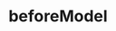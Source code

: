 ---
title: "beforeModel"
tags: [ "model", "transition", "redirect", "redirection", "retry" ]
template: topic.jade
description: hook executed before resolving models ( use for early redirection )
api_url: "http://emberjs.com/api/classes/Ember.Route.html#method_beforeModel"
arguments:
    transition:
        required: false
        description: optional - promise can be used to abort or retry transition to route
---